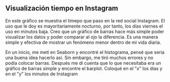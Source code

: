 ## Visualización tiempo en Instagram ##

En este gráfico se muestra el timepo que paso en la red social Instagram. El uso que le doy es mayoritariamente nocturno, por tanto, los días viernes el uso en minutos baja. Creo que un gráfico de barras hace más simple poder visualizar los datos y poder comparar al ojo la diferencia. Es una manera simple y efectiva de mostrar un fenómeno menor dentro de mi vida diaria. 

En un inicio, me metí en Seaborn y encontré el histograma, pensé que sería una buena idea hacerlo así. Sin embargo, me tiró muchos errores y no podía colocar barras. Después me di cuenta que lo que necesitaba era un gráfico de barras simple y encontre el barplot. Coloqué en el "x" los días y en el "y" los minutos de Instagram
